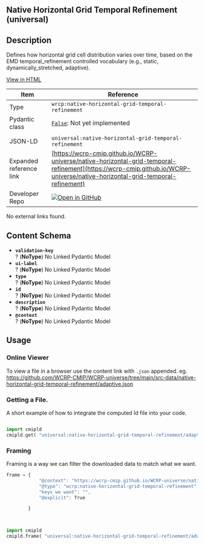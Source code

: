 

<section id="description">

# Native Horizontal Grid Temporal Refinement  (universal)



## Description
Defines how horizontal grid cell distribution varies over time, based on the EMD temporal_refinement controlled vocabulary (e.g., static, dynamically_stretched, adaptive).

[View in HTML](https://wcrp-cmip.github.io/WCRP-universe/native-horizontal-grid-temporal-refinement/native-horizontal-grid-temporal-refinement)

</section>



<section id="info">


| Item | Reference |
| --- | --- |
| Type | `wrcp:native-horizontal-grid-temporal-refinement` |
| Pydantic class | [`False`](https://github.com/ESGF/esgf-vocab/blob/main/src/esgvoc/api/data_descriptors/False.py):  Not yet implemented |
| | |
| JSON-LD | `universal:native-horizontal-grid-temporal-refinement` |
| Expanded reference link | [https://wcrp-cmip.github.io/WCRP-universe/native-horizontal-grid-temporal-refinement](https://wcrp-cmip.github.io/WCRP-universe/native-horizontal-grid-temporal-refinement) |
| Developer Repo | [![Open in GitHub](https://img.shields.io/badge/Open-GitHub-blue?logo=github&style=flat-square)](https://github.com/WCRP-CMIP/WCRP-universe/tree/main/src-data/native-horizontal-grid-temporal-refinement) |


</section>
    No external links found. 
<section id="schema">

## Content Schema

- **`validation-key`**  
  ? (**NoType**)
  No Linked Pydantic Model 
- **`ui-label`**  
  ? (**NoType**)
  No Linked Pydantic Model 
- **`type`**  
  ? (**NoType**)
  No Linked Pydantic Model 
- **`id`**  
  ? (**NoType**)
  No Linked Pydantic Model 
- **`description`**  
  ? (**NoType**)
  No Linked Pydantic Model 
- **`@context`**  
  ? (**NoType**)
  No Linked Pydantic Model 





</section>   

<section id="usage">

## Usage

### Online Viewer 
To view a file in a browser use the content link with `.json` appended. 
eg. https://github.com/WCRP-CMIP/WCRP-universe/tree/main/src-data/native-horizontal-grid-temporal-refinement/adaptive.json

### Getting a File. 

A short example of how to integrate the computed ld file into your code. 

```python

import cmipld
cmipld.get( "universal:native-horizontal-grid-temporal-refinement/adaptive")

```

### Framing
Framing is a way we can filter the downloaded data to match what we want. 
```js
frame = {
            "@context": "https://wcrp-cmip.github.io/WCRP-universe/native-horizontal-grid-temporal-refinement/_context_",
            "@type": "wcrp:native-horizontal-grid-temporal-refinement",
            "keys we want": "",
            "@explicit": True

        }
        
```

```python

import cmipld
cmipld.frame( "universal:native-horizontal-grid-temporal-refinement/adaptive" , frame)

```
</section>

    